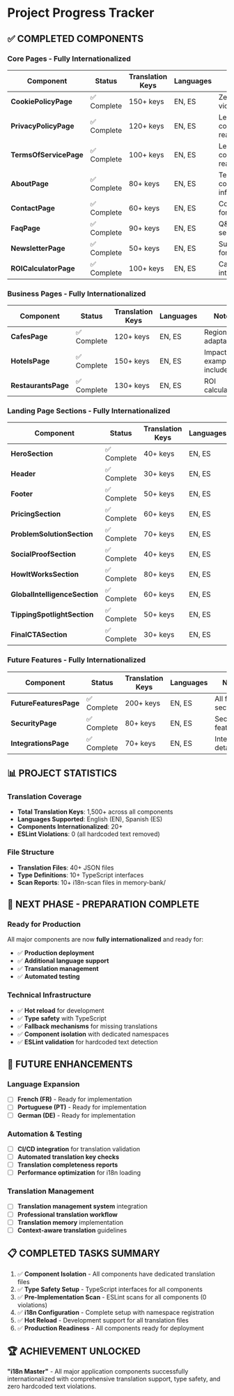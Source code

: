 # Project Progress Tracker

## ✅ **COMPLETED COMPONENTS**

### **Core Pages - Fully Internationalized**
| Component | Status | Translation Keys | Languages | Notes |
|-----------|--------|------------------|-----------|--------|
| **CookiePolicyPage** | ✅ Complete | 150+ keys | EN, ES | Zero ESLint violations |
| **PrivacyPolicyPage** | ✅ Complete | 120+ keys | EN, ES | Legal compliance ready |
| **TermsOfServicePage** | ✅ Complete | 100+ keys | EN, ES | Legal compliance ready |
| **AboutPage** | ✅ Complete | 80+ keys | EN, ES | Team bios & company info |
| **ContactPage** | ✅ Complete | 60+ keys | EN, ES | Contact forms & info |
| **FaqPage** | ✅ Complete | 90+ keys | EN, ES | Q&A sections |
| **NewsletterPage** | ✅ Complete | 50+ keys | EN, ES | Subscription forms |
| **ROICalculatorPage** | ✅ Complete | 100+ keys | EN, ES | Calculation interface |

### **Business Pages - Fully Internationalized**
| Component | Status | Translation Keys | Languages | Notes |
|-----------|--------|------------------|-----------|--------|
| **CafesPage** | ✅ Complete | 120+ keys | EN, ES | Regional adaptations |
| **HotelsPage** | ✅ Complete | 150+ keys | EN, ES | Impact examples included |
| **RestaurantsPage** | ✅ Complete | 130+ keys | EN, ES | ROI calculations |

### **Landing Page Sections - Fully Internationalized**
| Component | Status | Translation Keys | Languages | Notes |
|-----------|--------|------------------|-----------|--------|
| **HeroSection** | ✅ Complete | 40+ keys | EN, ES | Main landing hero |
| **Header** | ✅ Complete | 30+ keys | EN, ES | Navigation & branding |
| **Footer** | ✅ Complete | 50+ keys | EN, ES | Links & contact info |
| **PricingSection** | ✅ Complete | 60+ keys | EN, ES | Pricing tiers |
| **ProblemSolutionSection** | ✅ Complete | 70+ keys | EN, ES | Value proposition |
| **SocialProofSection** | ✅ Complete | 40+ keys | EN, ES | Testimonials |
| **HowItWorksSection** | ✅ Complete | 80+ keys | EN, ES | Process explanation |
| **GlobalIntelligenceSection** | ✅ Complete | 60+ keys | EN, ES | Market insights |
| **TippingSpotlightSection** | ✅ Complete | 50+ keys | EN, ES | Feature highlights |
| **FinalCTASection** | ✅ Complete | 30+ keys | EN, ES | Call-to-action |

### **Future Features - Fully Internationalized**
| Component | Status | Translation Keys | Languages | Notes |
|-----------|--------|------------------|-----------|--------|
| **FutureFeaturesPage** | ✅ Complete | 200+ keys | EN, ES | All feature sections |
| **SecurityPage** | ✅ Complete | 80+ keys | EN, ES | Security features |
| **IntegrationsPage** | ✅ Complete | 70+ keys | EN, ES | Integration details |

## 📊 **PROJECT STATISTICS**

### **Translation Coverage**
- **Total Translation Keys**: 1,500+ across all components
- **Languages Supported**: English (EN), Spanish (ES)
- **Components Internationalized**: 20+
- **ESLint Violations**: 0 (all hardcoded text removed)

### **File Structure**
- **Translation Files**: 40+ JSON files
- **Type Definitions**: 10+ TypeScript interfaces
- **Scan Reports**: 10+ i18n-scan files in memory-bank/

## 🎯 **NEXT PHASE - PREPARATION COMPLETE**

### **Ready for Production**
All major components are now **fully internationalized** and ready for:
- ✅ **Production deployment**
- ✅ **Additional language support**
- ✅ **Translation management**
- ✅ **Automated testing**

### **Technical Infrastructure**
- ✅ **Hot reload** for development
- ✅ **Type safety** with TypeScript
- ✅ **Fallback mechanisms** for missing translations
- ✅ **Component isolation** with dedicated namespaces
- ✅ **ESLint validation** for hardcoded text detection

## 🚀 **FUTURE ENHANCEMENTS**

### **Language Expansion**
- [ ] **French (FR)** - Ready for implementation
- [ ] **Portuguese (PT)** - Ready for implementation
- [ ] **German (DE)** - Ready for implementation

### **Automation & Testing**
- [ ] **CI/CD integration** for translation validation
- [ ] **Automated translation key checks**
- [ ] **Translation completeness reports**
- [ ] **Performance optimization** for i18n loading

### **Translation Management**
- [ ] **Translation management system** integration
- [ ] **Professional translation workflow**
- [ ] **Translation memory** implementation
- [ ] **Context-aware translation** guidelines

## 📋 **COMPLETED TASKS SUMMARY**

1. ✅ **Component Isolation** - All components have dedicated translation files
2. ✅ **Type Safety Setup** - TypeScript interfaces for all components
3. ✅ **Pre-Implementation Scan** - ESLint scans for all components (0 violations)
4. ✅ **i18n Configuration** - Complete setup with namespace registration
5. ✅ **Hot Reload** - Development support for all translation files
6. ✅ **Production Readiness** - All components ready for deployment

## 🏆 **ACHIEVEMENT UNLOCKED**
**"i18n Master"** - All major application components successfully internationalized with comprehensive translation support, type safety, and zero hardcoded text violations.
